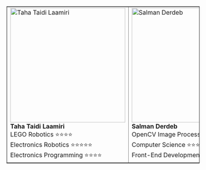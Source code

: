 <table border="1">
    <tr>
        <td>
            <img src="https://github.com/user-attachments/assets/23f7989c-80eb-4c4a-bd4e-48854502ae04" width="300" alt="Taha Taidi Laamiri"><br>
            <strong>Taha Taidi Laamiri</strong><br>
            LEGO Robotics ⭐⭐⭐⭐<br>
            Electronics Robotics ⭐⭐⭐⭐⭐<br>
            Electronics Programming ⭐⭐⭐⭐
        </td>
        <td>
            <img src="https://github.com/user-attachments/assets/70c6ed95-7fce-4ee0-840e-6f5b5265e15e" width="300" alt="Salman Derdeb"><br>
            <strong>Salman Derdeb</strong><br>
            OpenCV Image Processing ⭐⭐⭐⭐⭐<br>
            Computer Science ⭐⭐⭐⭐<br>
            Front-End Development ⭐⭐⭐⭐
        </td>
        <td>
            <img src="https://github.com/user-attachments/assets/5c9d1a28-243c-4c6f-8052-82998c2a2ced" width="300" alt="Mortada Taidi Laamiri"><br>
            <strong>Mortada Taidi Laamiri</strong><br>
            LEGO Robotics ⭐⭐⭐⭐<br>
            Onshape 3D Design ⭐⭐⭐⭐<br>
            Python Programming ⭐⭐⭐
        </td>
    </tr>
</table>

